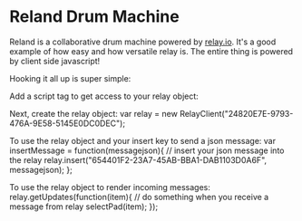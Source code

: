 Reland Drum Machine
===================

Reland is a collaborative drum machine powered by [relay.io][0]. It's a good example of how easy and how versatile
relay is. The entire thing is powered by client side javascript!

Hooking it all up is super simple:

Add a script tag to get access to your relay object:
  <script src='http://api.relay.io/client/24820E7E-9793-476A-9E58-5145E0DC0DEC.js' type='text/javascript'></script>

Next, create the relay object:
  var relay = new RelayClient("24820E7E-9793-476A-9E58-5145E0DC0DEC");

To use the relay object and your insert key to send a json message:
  var insertMessage = function(messagejson){
    // insert your json message into the relay
    relay.insert("654401F2-23A7-45AB-BBA1-DAB1103D0A6F", messagejson);
  };

To use the relay object to render incoming messages:
  relay.getUpdates(function(item){
    // do something when you receive a message from relay
    selectPad(item);
  });

[0]: http://relay.io